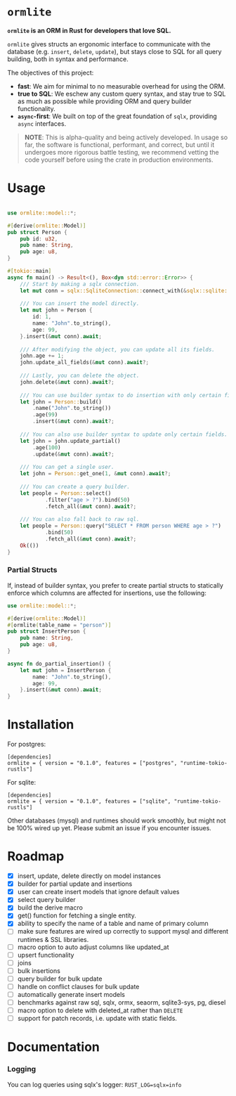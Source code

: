 # `ormlite`

**`ormlite` is an ORM in Rust for developers that love SQL.**

`ormlite` gives structs an ergonomic interface to communicate with the database (e.g. `insert`, `delete`, `update`), 
but stays close to SQL for all query building, both in syntax and performance.

The objectives of this project:

* **fast**: We aim for minimal to no measurable overhead for using the ORM.
* **true to SQL**: We eschew any custom query syntax, and stay true to SQL as much as possible while providing ORM and query builder functionality.
* **`async`-first**: We built on top of the great foundation of `sqlx`, providing `async` interfaces.

> **NOTE**: This is alpha-quality and being actively developed. In usage so far, the software is functional, performant, and correct, but until it undergoes more rigorous battle testing, we recommend vetting the code yourself before using the crate in production environments.

# Usage

```rust

use ormlite::model::*;

#[derive(ormlite::Model)]
pub struct Person {
    pub id: u32,
    pub name: String,
    pub age: u8,
}

#[tokio::main]
async fn main() -> Result<(), Box<dyn std::error::Error>> {
    /// Start by making a sqlx connection.
    let mut conn = sqlx::SqliteConnection::connect_with(&sqlx::sqlite::SqliteConnectOptions::from_str("sqlite://:memory:").unwrap()).await?;
    
    /// You can insert the model directly.
    let mut john = Person {
        id: 1,
        name: "John".to_string(),
        age: 99,
    }.insert(&mut conn).await;
    
    /// After modifying the object, you can update all its fields.
    john.age += 1;
    john.update_all_fields(&mut conn).await?;
    
    /// Lastly, you can delete the object.
    john.delete(&mut conn).await?;
    
    /// You can use builder syntax to do insertion with only certain fields.
    let john = Person::build()
        .name("John".to_string())
        .age(99)
        .insert(&mut conn).await?;
    
    /// You can also use builder syntax to update only certain fields.
    let john = john.update_partial()
        .age(100)
        .update(&mut conn).await?;
    
    /// You can get a single user.
    let john = Person::get_one(1, &mut conn).await?;
  
    /// You can create a query builder.
    let people = Person::select()
            .filter("age > ?").bind(50)
            .fetch_all(&mut conn).await?;
  
    /// You can also fall back to raw sql.
    let people = Person::query("SELECT * FROM person WHERE age > ?")
            .bind(50)
            .fetch_all(&mut conn).await?;
    Ok(())
}
```

### Partial Structs

If, instead of builder syntax, you prefer to create partial structs to statically enforce which columns are affected for insertions, use the following:

```rust
use ormlite::model::*;

#[derive(ormlite::Model)]
#[ormlite(table_name = "person")]
pub struct InsertPerson {
    pub name: String,
    pub age: u8,
}

async fn do_partial_insertion() {
    let mut john = InsertPerson {
        name: "John".to_string(),
        age: 99,
    }.insert(&mut conn).await;
}
```

# Installation

For postgres:

    [dependencies]
    ormlite = { version = "0.1.0", features = ["postgres", "runtime-tokio-rustls"]

For sqlite:

    [dependencies]
    ormlite = { version = "0.1.0", features = ["sqlite", "runtime-tokio-rustls"]
    
Other databases (mysql) and runtimes should work smoothly, but might not be 100% wired up yet. Please submit an issue if you encounter issues.

# Roadmap
- [x] insert, update, delete directly on model instances
- [x] builder for partial update and insertions
- [x] user can create insert models that ignore default values
- [x] select query builder
- [x] build the derive macro
- [x] get() function for fetching a single entity.
- [x] ability to specify the name of a table and name of primary column
- [ ] make sure features are wired up correctly to support mysql and different runtimes & SSL libraries.
- [ ] macro option to auto adjust columns like updated_at
- [ ] upsert functionality
- [ ] joins
- [ ] bulk insertions
- [ ] query builder for bulk update
- [ ] handle on conflict clauses for bulk update
- [ ] automatically generate insert models
- [ ] benchmarks against raw sql, sqlx, ormx, seaorm, sqlite3-sys, pg, diesel
- [ ] macro option to delete with deleted_at rather than `DELETE`
- [ ] support for patch records, i.e. update with static fields.

# Documentation

### Logging

You can log queries using sqlx's logger: `RUST_LOG=sqlx=info`